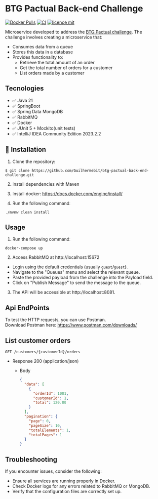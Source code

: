 #  BTG Pactual Back-end Challenge
[![Docker Pulls](https://badgen.net/docker/pulls/guibitencurt/order-microservice-rabbit-mongo)](https://hub.docker.com/r/guibitencurt/order-microservice-rabbit-mongo)
[![CI](https://github.com/Guilhermebit/btg-pactual-back-end-challenge/actions/workflows/ci.yml/badge.svg)](https://github.com/Guilhermebit/btg-pactual-back-end-challenge/actions/workflows/ci.yml)
[![licence mit](https://img.shields.io/badge/licence-MIT-blue.svg)](https://github.com/Guilhermebit/btg-pactual-back-end-challenge/blob/master/LICENSE)

Microservice developed to address the [BTG Pactual challenge](./problem.md). The challenge involves creating a microservice that:
- Consumes data from a queue
- Stores this data in a database
- Provides functionality to:
    - Retrieve the total amount of an order
    - Get the total number of orders for a customer
    - List orders made by a customer

## Tecnologies
- ✅ Java 21
- ✅ SpringBoot
- ✅ Spring Data MongoDB
- ✅ RabbitMQ
- ✅ Docker
- ✅ JUnit 5 + Mockito(unit tests)
- ✅ IntelliJ IDEA Community Edition 2023.2.2

## :rocket: Installation
1. Clone the repository:
```
$ git clone https://github.com/Guilhermebit/btg-pactual-back-end-challenge.git
```
2. Install dependencies with Maven

3. Install docker: https://docs.docker.com/engine/install/

4. Run the following command:
```
./mvnw clean install
```
## Usage
1. Run the following command:
```
docker-compose up 
```
2. Access RabbitMQ at http://localhost:15672
- Login using the default credentials (usually `guest`/`guest`).
- Navigate to the "Queues" menu and select the relevant queue.
- Paste the provided payload from the challenge into the Payload field.
- Click on "Publish Message" to send the message to the queue.
3. The API will be accessible at http://localhost:8081.
## Api EndPoints 
To test the HTTP requests, you can use Postman.<br />
Download Postman here: https://www.postman.com/downloads/

## List customer orders
`GET /customers/{customerId}/orders`
+ Response 200 (application/json)

  + Body

     ```json
     {
       "data": [
         {
           "orderId": 1001,
           "customerId": 1,
           "total": 120.00
         }
       ],
       "pagination": {
         "page": 0,
         "pageSize": 10,
         "totalElements": 1,
         "totalPages": 1
       }
     }
    ```
## Troubleshooting

If you encounter issues, consider the following:
- Ensure all services are running properly in Docker.
- Check Docker logs for any errors related to RabbitMQ or MongoDB.
- Verify that the configuration files are correctly set up.
